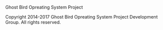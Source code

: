 Ghost Bird Opreating System Project

Copyright 2014-2017 Ghost Bird Opreating System Project Development Group. All rights reserved.





